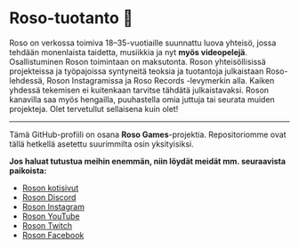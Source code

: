 # Roso-tuotanto 👋

Roso on verkossa toimiva 18–35-vuotiaille suunnattu luova yhteisö, jossa tehdään monenlaista taidetta, musiikkia ja nyt **myös videopelejä**. Osallistuminen Roson toimintaan on maksutonta. Roson yhteisöllisissä projekteissa ja työpajoissa syntyneitä teoksia ja tuotantoja julkaistaan Roso-lehdessä, Roson Instagramissa ja Roso Records -levymerkin alla. Kaiken yhdessä tekemisen ei kuitenkaan tarvitse tähdätä julkaistavaksi. Roson kanavilla saa myös hengailla, puuhastella omia juttuja tai seurata muiden projekteja. Olet tervetullut sellaisena kuin olet!

---

Tämä GitHub-profiili on osana **Roso Games**-projektia. Repositoriomme ovat tällä hetkellä asetettu suurimmilta osin yksityisiksi.


**Jos haluat tutustua meihin enemmän, niin löydät meidät mm. seuraavista paikoista:**
- [Roson kotisivut](https://www.rosotuotanto.fi/)
- [Roson Discord](https://discord.com/channels/686854766583873536/686854766583873540)
- [Roson Instagram](https://www.instagram.com/rosoinsta/)
- [Roson YouTube](https://www.youtube.com/channel/UC7nF0pTaakFypPsDMxIroWA)
- [Roson Twitch](https://www.twitch.tv/rosotuotanto)
- [Roson Facebook](https://www.facebook.com/rosotuotanto)
